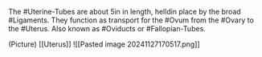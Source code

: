 The #Uterine-Tubes are about 5in in length, helldin place by the broad #Ligaments. They function as transport for the #Ovum from the #Ovary to the #Uterus. Also known as #Oviducts or #Fallopian-Tubes.

(Picture)
	[[Uterus]]
		![[Pasted image 20241127170517.png]]
















